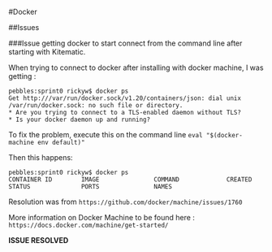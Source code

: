 #Docker



##Issues

###Issue getting docker to start connect from the command line after starting with Kitematic.

When trying to connect to docker after installing with docker machine, I was getting : 

    pebbles:sprint0 rickyw$ docker ps
    Get http:///var/run/docker.sock/v1.20/containers/json: dial unix /var/run/docker.sock: no such file or directory.
    * Are you trying to connect to a TLS-enabled daemon without TLS?
    * Is your docker daemon up and running?


To fix the problem, execute this on the command line `eval "$(docker-machine env default)"`

Then this happens:

    pebbles:sprint0 rickyw$ docker ps
    CONTAINER ID        IMAGE               COMMAND             CREATED             STATUS              PORTS               NAMES

Resolution was from `https://github.com/docker/machine/issues/1760`

More information on Docker Machine to be found here : `https://docs.docker.com/machine/get-started/`

**ISSUE RESOLVED**